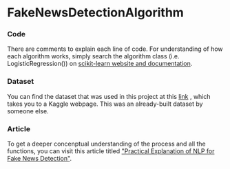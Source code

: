 # FakeNewsDetectionAlgorithm

### Code
There are comments to explain each line of code. For understanding of how each algorithm works, simply search the algorithm class (i.e. LogisticRegression()) on [scikit-learn website and documentation](https://scikit-learn.org/stable/index.html).

### Dataset
You can find the dataset that was used in this project at this [link](https://www.kaggle.com/nopdev/real-and-fake-news-dataset) , which takes you to a Kaggle webpage. This was an already-built dataset by someone else.

### Article
To get a deeper concenptual understanding of the process and all the functions, you can visit this article titled ["Practical Explanation of NLP for Fake News Detection"](https://www.universaltimes.org/article/practical-explanation-of-natural-language-processing-for-fake-news-amp-misinformation-detection).
